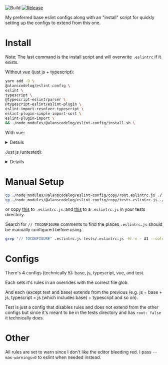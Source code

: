 ![Build](https://github.com/alanscodelog/my-eslint-config/workflows/Build/badge.svg)
[![Release](https://github.com/alanscodelog/my-eslint-config/workflows/Release/badge.svg)](https://www.npmjs.com/package/@alanscodelog/eslint-config)

My preferred base eslint configs along with an "install" script for quickly setting up the configs to extend from this one.

# Install

Note: The last command is the install script and will overwrite `.eslintrc` if it exists.

Without vue (just js + typescript):

```bash
yarn add -D \
@alanscodelog/eslint-config \
eslint \
typescript \
@typescript-eslint/parser \
@typescript-eslint/eslint-plugin \
eslint-import-resolver-typescript \
eslint-plugin-simple-import-sort \
eslint-plugin-import \
&& ./node_modules/@alanscodelog/eslint-config/install.sh \
```

With vue:

<details>
```bash
yarn add -D \
@alanscodelog/eslint-config \
eslint \
typescript \
@typescript-eslint/parser \
@typescript-eslint/eslint-plugin \
eslint-import-resolver-typescript \
eslint-plugin-simple-import-sort \
eslint-plugin-import \
eslint-plugin-vue \
@vue/eslint-config-typescript \
&& ./node_modules/@alanscodelog/eslint-config/install.sh \
```
</details>

Just js (untested):
<details>
```bash
yarn add -D \
@alanscodelog/eslint-config \
eslint \
typescript \
eslint-plugin-simple-import-sort \
eslint-plugin-import \
eslint-plugin-vue \
&& ./node_modules/@alanscodelog/eslint-config/install.sh \
```
</details>

# Manual Setup

```bash
cp ./node_modules/@alanscodelog/eslint-config/copy/root.eslintrc.js ./.eslintrc.js
cp ./node_modules/@alanscodelog/eslint-config/copy/tests.eslintrc.js ./tests/.eslintrc.js
```
or copy [this](https://github.com/AlansCodeLog/my-eslint-config/blob/master/copy/root.eslintrc.js) to `.eslintrc.js`.
and [this](https://github.com/AlansCodeLog/my-eslint-config/blob/master/copy/tests.eslintrc.js) to a `.eslintrc.js` in your tests directory.

Search for `// TOCONFIGURE` comments to find the places `.eslintrc.js` should be manually configured before using.

```bash
grep "// TOCONFIGURE" .eslintrc.js tests/.eslintrc.js -H -n - A1 --color
```

# Configs

There's 4 configs (technically 5): base, js, typescript, vue, and test.

Each sets it's rules in an overrides with the correct file glob.

And each (except test and base) extends from the previous (e.g. js = base + js, typescript = js (which includes base) + typescript and so on).

Test is just a config that disables rules and does not extend from the other configs but since it's meant to be in the tests directory and has `root: false` it technically does.

# Other

All rules are set to warn since I don't like the editor bleeding red. I pass `--max-warnings=0` to eslint when needed instead.
